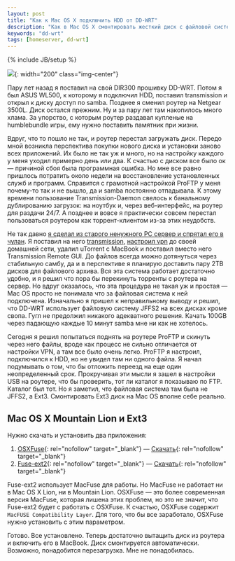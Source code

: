 ```yaml
---
layout: post
title: "Как к Mac OS X подключить HDD от DD-WRT"
description: "Как в Mac OS X смонтировать жесткий диск с файловой системой Ext3"
keywords: "dd-wrt"
tags: [homeserver, dd-wrt]
---
```

{% include JB/setup %}

![](http://31808.selcdn.ru/it-prm/pics/netgear_3500l.png){: width="200" class="img-center"}
<br>

Пару лет назад я поставил на свой DIR300 прошивку DD-WRT. Потом я был ASUS WL500, к которому я подключил HDD, поставил transmission и открыл к диску доступ по samba. Позднее я сменил роутер на Netgear 3500L. Диск остался прежним. Ну и за пару лет там накопилось много хлама. За упорство, с которым роутер раздавал купленые на humblebundle игры, ему нужно поставить памятник при жизни. 

Вдруг, что то пошло не так, и роутер перестал загружать диск. Передо мной возникла перспектива покупки нового диска и установки заново всех приложений. Их было не так уж и много, но на настройку каждого у меня уходил примерно день или два. К счастью с диском все было ок — причиной сбоя была программная ошибка. Но мне все равно пришлось потратить около недели на восстановление установленных служб и программ. Справится с грамотной настройкой ProFTP у меня почему-то так и не вышло, да и samba постоянно отпадывала. К этому времени пользование Transmission-Daemon свелось к банальному дублированию загрузок: на ноутбук и, через веб-интерфейс, на роутер для раздачи 24/7. А позднее и вовсе я практически совсем перестал пользоваться роутером как торрент-клиентом из-за этих неудобств.

Не так давно [я сделал из старого ненужного PC сервер и спрятал его в чулан][homeserver]. Я поставил на него [transmission][], [настроил vpn][vpn] до своей домашней сети, удалил uTorrent с MacBook и поставил вместо него Transmission Remote GUI. До файлов всегда можно дотянуться через стабильную самбу, да и в перспективе я планирую доставить пару 2TB дисков для файлового архива. Вся эта система работает достаточно удобно, и я решил что пора бы перекинуть торренты с роутера на сервер. Но вдруг оказалось, что эта процедура не такая уж и простая — Mac OS просто не понимала что за файловая система к ней подключена. Изначально я пришел к неправильному выводу и решил, что DD-WRT использует файловую систему JFFS2 на всех дисках кроме свопа. Гугл не предолжил никакого адекватного решения. Качать 100GB через падающую каждые 10 минут samba мне ни как не хотелось. 

Сегодня я решил попытаться поднять на роутере ProFTP и скинуть через него файлы, вроде как процесс не сильно отличается от настройки VPN, а там все было очень легко. ProFTP я настроил, подключился к HDD, но не увидел там ни одного файла. Я начал подумывать о том, что бы отложить переезд на еще один неопределенный срок. Прокручивая эти мысли я зашел в настройки USB на роутере, что бы проверить, тот ли каталог я показываю по FTP. Каталог был тот. Но я заметил, что файловая система там была не JFFS2, а Ext3. Смонтировать Ext3 диск на Mac OS вполне себе реально.

## Mac OS X Mountain Lion и Ext3

Нужно скачать и установить два приложения:
1.	[OSXFuse][]{: rel="nofollow" target="_blank"}&nbsp;— [Скачать][OSXFuse_dl]{: rel="nofollow" target="_blank"}
2.	[Fuse-ext2][]{: rel="nofollow" target="_blank"}&nbsp;— [Скачать][Fuse-ext2_dl]{: rel="nofollow" target="_blank"}

Fuse-ext2 использует MacFuse для работы. Но MacFuse не работает ни в Mac OS X Lion, ни в Mountain Lion. OSXFuse — это более современная версия MacFuse, которая лишена этих проблем, но это не значит, что Fuse-ext2 будет с работать с OSXFuse. К счастью, OSXFuse содержит `MacFUSE Compatibility Layer`. Для того, что бы все заработало, OSXFuse нужно установить с этим параметром.

Готово. Все установлено. Теперь достаточно вытащить диск из роутера и включить его в MacBook. Диск смонтируется автоматически. Возможно, понадобится перезагрузка. Мне не понадобилась. 





[homeserver]:      /2013/01/05/homeserver_intro/
[transmission]:    /2013/01/28/debian-squeeze-transmission/
[vpn]:             /2013/01/16/ddwrt-vpn/

[OSXFuse]:         http://osxfuse.github.com/
[OSXFuse_dl]:      https://github.com/osxfuse/osxfuse/downloads
[Fuse-ext2]:       http://alperakcan.org/?open=projects&amp;project=fuse-ext2
[Fuse-ext2_dl]:    http://prdownloads.sourceforge.net/fuse-ext2/fuse-ext2-0.0.7.dmg?download

